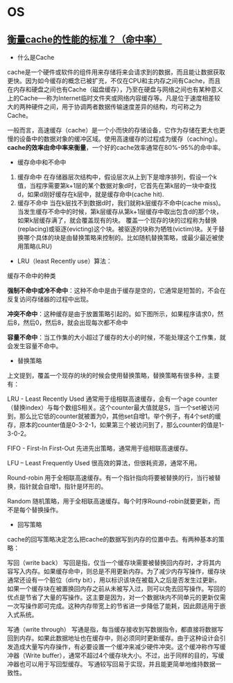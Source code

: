 # OS








## [衡量cache的性能的标准？（命中率）](https://zhuanlan.zhihu.com/p/35303026)
- 什么是Cache

cache是一个硬件或软件的组件用来存储将来会请求到的数据，而且能让数据获取更快。因为如今缓存的概念已被扩充，不仅在CPU和主内存之间有Cache，而且在内存和硬盘之间也有Cache（磁盘缓存），乃至在硬盘与网络之间也有某种意义上的Cache──称为Internet临时文件夹或网络内容缓存等。凡是位于速度相差较大的两种硬件之间，用于协调两者数据传输速度差异的结构，均可称之为Cache。

一般而言，高速缓存（cache）是一个小而快的存储设备，它作为存储在更大也更慢的设备中的数据对象的缓冲区域。使用高速缓存的过程成为缓存（caching）。**cache的效率由命中率来衡量**，一个好的cache效率通常在80%-95%的命中率。

- 缓存命中和不命中
1. 缓存命中
在存储器层次结构中，假设层次从上到下是增序排列，假设一个k值，当程序需要第k+1层的某个数据对象d时，它首先在第k层的一块中查找d，如果d刚好缓存在k层中，就是缓存命中(cache hit).
2. 缓存不命中
当在k层找不到数据d时，我们就称k层缓存不命中(cache miss)。当发生缓存不命中的时候，第k层缓存从第k+1层缓存中取出包含d的那个块，如果k层缓存满了，就会覆盖现有的块。
覆盖一个现存的块的过程称为替换(replacing)或驱逐(evicting)这个块。被驱逐的块称为牺牲(victim)块。关于替换哪个具体的块是由替换策略来控制的。比如随机替换策略，或最少最近被使用策略(LRU)

- LRU（least Recently use）算法：

缓存不命中的种类

**强制不命中或冷不命中**：这种不命中是由于缓存是空的，它通常是短暂的，不会在反复访问存储器的过程中出现。

**冲突不命中**：这种缓存是由于放置策略引起的。如下图所示，如果程序请求0，然后8，然后0，然后8，就会出现每次都不命中

**容量不命中**：当工作集的大小超过了缓存的大小的时候，不能处理这个工作集，就会发生容量不命中。

- 替换策略

上文提到，覆盖一个现存的块的时候会使用替换策略，替换策略有很多种，主要有：

LRU - Least Recently Used
通常用于组相联高速缓存，会有一个age counter（替换index）与每个数组S相关。这个counter最大值就是S，当一个set被访问到，那么比它低的counter就被置为0，其他set自增1。举个例子，有4个set的缓存，原本的counter值是0-3-2-1，如果第三个被访问到了，那么counter的值是1-3-0-2。

FIFO - First-In First-Out
先进先出策略，通常用于组相联高速缓存。

LFU – Least Frequently Used
很高效的算法，但很耗资源，通常不用。

Round-robin
用于全相联高速缓存。有一个指针指向将要被替换的行，当行被替换，指针就会自增1，指针是环形的。

Random
随机策略，用于全相联高速缓存。每个时序Round-robin就要更新，而不是每个替换操作。

- 回写策略

cache的回写策略决定怎么把cache的数据写到内存的位置中去。有两种基本的策略：

写回（write back）
写回是指，仅当一个缓存块需要被替换回内存时，才将其内容写入内存。如果缓存命中，则总是不用更新内存。为了减少内存写操作，缓存块通常还设有一个脏位（dirty bit），用以标识该块在被载入之后是否发生过更新。如果一个缓存块在被置换回内存之前从未被写入过，则可以免去回写操作。写回的优点是节省了大量的写操作。这主要是因为，对一个数据块内不同单元的更新仅需一次写操作即可完成。这种内存带宽上的节省进一步降低了能耗，因此颇适用于嵌入式系统。

写通（write through）
写通是指，每当缓存接收到写数据指令，都直接将数据写回到内存。如果此数据地址也在缓存中，则必须同时更新缓存。由于这种设计会引发造成大量写内存操作，有必要设置一个缓冲来减少硬件冲突。这个缓冲称作写缓冲器（Write buffer），通常不超过4个缓存块大小。不过，出于同样的目的，写缓冲器也可以用于写回型缓存。
写通较写回易于实现，并且能更简单地维持数据一致性。